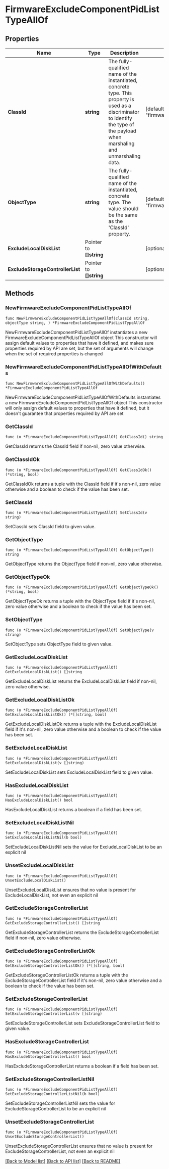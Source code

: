 # FirmwareExcludeComponentPidListTypeAllOf

## Properties

Name | Type | Description | Notes
------------ | ------------- | ------------- | -------------
**ClassId** | **string** | The fully-qualified name of the instantiated, concrete type. This property is used as a discriminator to identify the type of the payload when marshaling and unmarshaling data. | [default to "firmware.ExcludeComponentPidListType"]
**ObjectType** | **string** | The fully-qualified name of the instantiated, concrete type. The value should be the same as the &#39;ClassId&#39; property. | [default to "firmware.ExcludeComponentPidListType"]
**ExcludeLocalDiskList** | Pointer to **[]string** |  | [optional] 
**ExcludeStorageControllerList** | Pointer to **[]string** |  | [optional] 

## Methods

### NewFirmwareExcludeComponentPidListTypeAllOf

`func NewFirmwareExcludeComponentPidListTypeAllOf(classId string, objectType string, ) *FirmwareExcludeComponentPidListTypeAllOf`

NewFirmwareExcludeComponentPidListTypeAllOf instantiates a new FirmwareExcludeComponentPidListTypeAllOf object
This constructor will assign default values to properties that have it defined,
and makes sure properties required by API are set, but the set of arguments
will change when the set of required properties is changed

### NewFirmwareExcludeComponentPidListTypeAllOfWithDefaults

`func NewFirmwareExcludeComponentPidListTypeAllOfWithDefaults() *FirmwareExcludeComponentPidListTypeAllOf`

NewFirmwareExcludeComponentPidListTypeAllOfWithDefaults instantiates a new FirmwareExcludeComponentPidListTypeAllOf object
This constructor will only assign default values to properties that have it defined,
but it doesn't guarantee that properties required by API are set

### GetClassId

`func (o *FirmwareExcludeComponentPidListTypeAllOf) GetClassId() string`

GetClassId returns the ClassId field if non-nil, zero value otherwise.

### GetClassIdOk

`func (o *FirmwareExcludeComponentPidListTypeAllOf) GetClassIdOk() (*string, bool)`

GetClassIdOk returns a tuple with the ClassId field if it's non-nil, zero value otherwise
and a boolean to check if the value has been set.

### SetClassId

`func (o *FirmwareExcludeComponentPidListTypeAllOf) SetClassId(v string)`

SetClassId sets ClassId field to given value.


### GetObjectType

`func (o *FirmwareExcludeComponentPidListTypeAllOf) GetObjectType() string`

GetObjectType returns the ObjectType field if non-nil, zero value otherwise.

### GetObjectTypeOk

`func (o *FirmwareExcludeComponentPidListTypeAllOf) GetObjectTypeOk() (*string, bool)`

GetObjectTypeOk returns a tuple with the ObjectType field if it's non-nil, zero value otherwise
and a boolean to check if the value has been set.

### SetObjectType

`func (o *FirmwareExcludeComponentPidListTypeAllOf) SetObjectType(v string)`

SetObjectType sets ObjectType field to given value.


### GetExcludeLocalDiskList

`func (o *FirmwareExcludeComponentPidListTypeAllOf) GetExcludeLocalDiskList() []string`

GetExcludeLocalDiskList returns the ExcludeLocalDiskList field if non-nil, zero value otherwise.

### GetExcludeLocalDiskListOk

`func (o *FirmwareExcludeComponentPidListTypeAllOf) GetExcludeLocalDiskListOk() (*[]string, bool)`

GetExcludeLocalDiskListOk returns a tuple with the ExcludeLocalDiskList field if it's non-nil, zero value otherwise
and a boolean to check if the value has been set.

### SetExcludeLocalDiskList

`func (o *FirmwareExcludeComponentPidListTypeAllOf) SetExcludeLocalDiskList(v []string)`

SetExcludeLocalDiskList sets ExcludeLocalDiskList field to given value.

### HasExcludeLocalDiskList

`func (o *FirmwareExcludeComponentPidListTypeAllOf) HasExcludeLocalDiskList() bool`

HasExcludeLocalDiskList returns a boolean if a field has been set.

### SetExcludeLocalDiskListNil

`func (o *FirmwareExcludeComponentPidListTypeAllOf) SetExcludeLocalDiskListNil(b bool)`

 SetExcludeLocalDiskListNil sets the value for ExcludeLocalDiskList to be an explicit nil

### UnsetExcludeLocalDiskList
`func (o *FirmwareExcludeComponentPidListTypeAllOf) UnsetExcludeLocalDiskList()`

UnsetExcludeLocalDiskList ensures that no value is present for ExcludeLocalDiskList, not even an explicit nil
### GetExcludeStorageControllerList

`func (o *FirmwareExcludeComponentPidListTypeAllOf) GetExcludeStorageControllerList() []string`

GetExcludeStorageControllerList returns the ExcludeStorageControllerList field if non-nil, zero value otherwise.

### GetExcludeStorageControllerListOk

`func (o *FirmwareExcludeComponentPidListTypeAllOf) GetExcludeStorageControllerListOk() (*[]string, bool)`

GetExcludeStorageControllerListOk returns a tuple with the ExcludeStorageControllerList field if it's non-nil, zero value otherwise
and a boolean to check if the value has been set.

### SetExcludeStorageControllerList

`func (o *FirmwareExcludeComponentPidListTypeAllOf) SetExcludeStorageControllerList(v []string)`

SetExcludeStorageControllerList sets ExcludeStorageControllerList field to given value.

### HasExcludeStorageControllerList

`func (o *FirmwareExcludeComponentPidListTypeAllOf) HasExcludeStorageControllerList() bool`

HasExcludeStorageControllerList returns a boolean if a field has been set.

### SetExcludeStorageControllerListNil

`func (o *FirmwareExcludeComponentPidListTypeAllOf) SetExcludeStorageControllerListNil(b bool)`

 SetExcludeStorageControllerListNil sets the value for ExcludeStorageControllerList to be an explicit nil

### UnsetExcludeStorageControllerList
`func (o *FirmwareExcludeComponentPidListTypeAllOf) UnsetExcludeStorageControllerList()`

UnsetExcludeStorageControllerList ensures that no value is present for ExcludeStorageControllerList, not even an explicit nil

[[Back to Model list]](../README.md#documentation-for-models) [[Back to API list]](../README.md#documentation-for-api-endpoints) [[Back to README]](../README.md)


